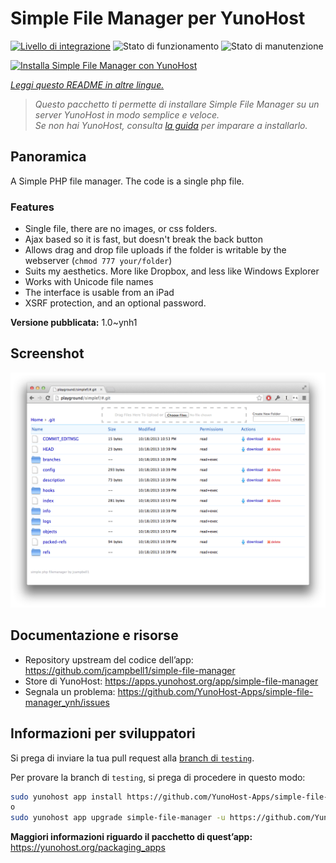 <!--
N.B.: Questo README è stato automaticamente generato da <https://github.com/YunoHost/apps/tree/master/tools/readme_generator>
NON DEVE essere modificato manualmente.
-->

# Simple File Manager per YunoHost

[![Livello di integrazione](https://dash.yunohost.org/integration/simple-file-manager.svg)](https://dash.yunohost.org/appci/app/simple-file-manager) ![Stato di funzionamento](https://ci-apps.yunohost.org/ci/badges/simple-file-manager.status.svg) ![Stato di manutenzione](https://ci-apps.yunohost.org/ci/badges/simple-file-manager.maintain.svg)

[![Installa Simple File Manager con YunoHost](https://install-app.yunohost.org/install-with-yunohost.svg)](https://install-app.yunohost.org/?app=simple-file-manager)

*[Leggi questo README in altre lingue.](./ALL_README.md)*

> *Questo pacchetto ti permette di installare Simple File Manager su un server YunoHost in modo semplice e veloce.*  
> *Se non hai YunoHost, consulta [la guida](https://yunohost.org/install) per imparare a installarlo.*

## Panoramica

A Simple PHP file manager. The code is a single php file.  

### Features

- Single file, there are no images, or css folders.  
- Ajax based so it is fast, but doesn't break the back button
- Allows drag and drop file uploads if the folder is writable by the webserver (`chmod 777 your/folder`)
- Suits my aesthetics.  More like Dropbox, and less like Windows Explorer
- Works with Unicode file names
- The interface is usable from an iPad
- XSRF protection, and an optional password.

**Versione pubblicata:** 1.0~ynh1

## Screenshot

![Screenshot di Simple File Manager](./doc/screenshots/screenshot.png)

## Documentazione e risorse

- Repository upstream del codice dell’app: <https://github.com/jcampbell1/simple-file-manager>
- Store di YunoHost: <https://apps.yunohost.org/app/simple-file-manager>
- Segnala un problema: <https://github.com/YunoHost-Apps/simple-file-manager_ynh/issues>

## Informazioni per sviluppatori

Si prega di inviare la tua pull request alla [branch di `testing`](https://github.com/YunoHost-Apps/simple-file-manager_ynh/tree/testing).

Per provare la branch di `testing`, si prega di procedere in questo modo:

```bash
sudo yunohost app install https://github.com/YunoHost-Apps/simple-file-manager_ynh/tree/testing --debug
o
sudo yunohost app upgrade simple-file-manager -u https://github.com/YunoHost-Apps/simple-file-manager_ynh/tree/testing --debug
```

**Maggiori informazioni riguardo il pacchetto di quest’app:** <https://yunohost.org/packaging_apps>
